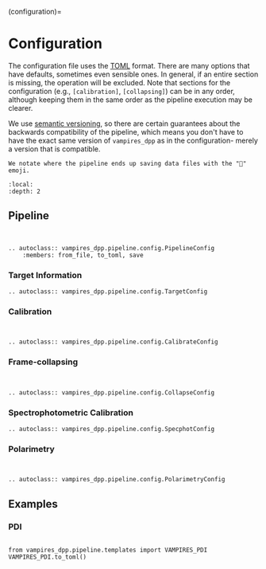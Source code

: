 (configuration)=
# Configuration

The configuration file uses the [TOML](https://toml.io) format. There are many options that have defaults, sometimes even sensible ones. In general, if an entire section is missing, the operation will be excluded. Note that sections for the configuration (e.g., `[calibration]`, `[collapsing]`) can be in any order, although keeping them in the same order as the pipeline execution may be clearer.

We use [semantic versioning](https://semver.org/), so there are certain guarantees about the backwards compatibility of the pipeline, which means you don't have to have the exact same version of `vampires_dpp` as in the configuration- merely a version that is compatible.

```{admonition} File Outputs
We notate where the pipeline ends up saving data files with the "💾" emoji.
```

```{contents}
:local:
:depth: 2
```

## Pipeline
```{margin} 💾 File Output
‎
```
```{eval-rst}
.. autoclass:: vampires_dpp.pipeline.config.PipelineConfig
    :members: from_file, to_toml, save
```

### Target Information

```{eval-rst}
.. autoclass:: vampires_dpp.pipeline.config.TargetConfig
```

### Calibration
```{margin} 💾 File Output
‎
```
```{eval-rst}
.. autoclass:: vampires_dpp.pipeline.config.CalibrateConfig
```

### Frame-collapsing
```{margin} 💾 File Output
‎
```
```{eval-rst}
.. autoclass:: vampires_dpp.pipeline.config.CollapseConfig
```

### Spectrophotometric Calibration

```{eval-rst}
.. autoclass:: vampires_dpp.pipeline.config.SpecphotConfig
```

### Polarimetry
```{margin} 💾 File Output
‎
```
```{eval-rst}
.. autoclass:: vampires_dpp.pipeline.config.PolarimetryConfig
```


## Examples

### PDI

```{eval-python}

from vampires_dpp.pipeline.templates import VAMPIRES_PDI
VAMPIRES_PDI.to_toml()
```